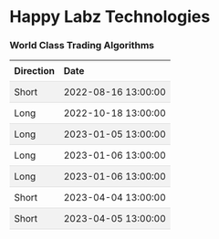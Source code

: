 
<style>
.hits {
            border-collapse: collapse;
            width: 100%;
        }
        .hits th, td {
            padding: 8px;
            text-align: left;
            border-bottom: 1px solid #ddd;
        }
        .hits tr:nth-child(even) {
            background-color: #f2f2f2;
        }
</style>
    
# Happy Labz Technologies

### World Class Trading Algorithms
    
<table class="hits">
    <tr>
        <th>Direction</th>
        <th>Date</th>
      </tr>
    <tr>
        <td>Short</td>
        <td>2022-08-16 13:00:00</td>
    </tr>
    <tr>
        <td>Long</td>
        <td>2022-10-18 13:00:00</td>
    </tr>
    <tr>
        <td>Long</td>
        <td>2023-01-05 13:00:00</td>
    </tr>
    <tr>
        <td>Long</td>
        <td>2023-01-06 13:00:00</td>
    </tr>
    <tr>
        <td>Long</td>
        <td>2023-01-06 13:00:00</td>
    </tr>
    <tr>
        <td>Short</td>
        <td>2023-04-04 13:00:00</td>
    </tr>
    <tr>
        <td>Short</td>
        <td>2023-04-05 13:00:00</td>
    </tr>
    
</table>